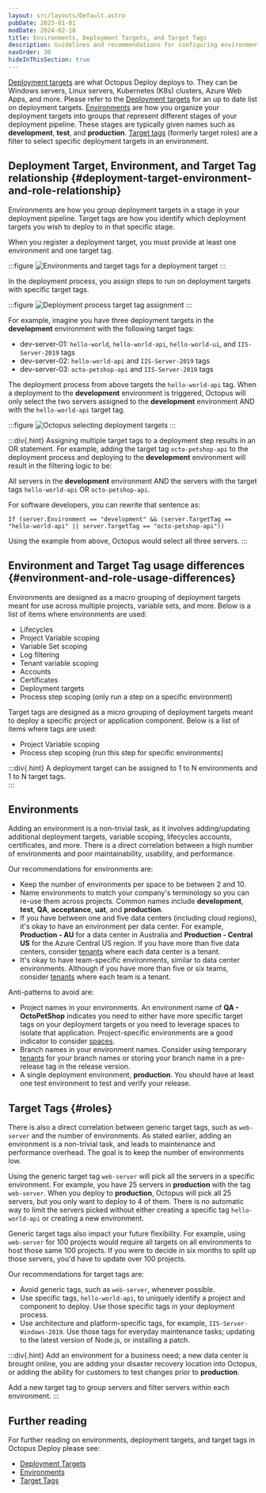 ```yaml
---
layout: src/layouts/Default.astro
pubDate: 2023-01-01
modDate: 2024-02-18
title: Environments, Deployment Targets, and Target Tags
description: Guidelines and recommendations for configuring environments, deployment targets, and lifecycles in Octopus Deploy.
navOrder: 30
hideInThisSection: true
---
```


[Deployment targets](/docs/infrastructure/deployment-targets/) are what Octopus Deploy deploys to.  They can be Windows servers, Linux servers, Kubernetes (K8s) clusters, Azure Web Apps, and more.  Please refer to the [Deployment targets](/docs/infrastructure/deployment-targets/) for an up to date list on deployment targets.  [Environments](/docs/infrastructure/environments) are how you organize your deployment targets into groups that represent different stages of your deployment pipeline.  These stages are typically given names such as **development**, **test**, and **production**.  [Target tags](/docs/infrastructure/deployment-targets#target-roles) (formerly target roles) are a filter to select specific deployment targets in an environment.

## Deployment Target, Environment, and Target Tag relationship \{#deployment-target-environment-and-role-relationship}
Environments are how you group deployment targets in a stage in your deployment pipeline.  Target tags are how you identify which deployment targets you wish to deploy to in that specific stage.

When you register a deployment target, you must provide at least one environment and one target tag.

:::figure
![Environments and target tags for a deployment target](/docs/getting-started/best-practices/images/registering-deployment-target.png)
:::

In the deployment process, you assign steps to run on deployment targets with specific target tags.

:::figure
![Deployment process target tag assignment](/docs/getting-started/best-practices/images/target-roles-in-deployment-process.png)
:::

For example, imagine you have three deployment targets in the **development** environment with the following target tags:
- dev-server-01: `hello-world`, `hello-world-api`, `hello-world-ui`, and `IIS-Server-2019` tags
- dev-server-02: `hello-world-api` and `IIS-Server-2019` tags
- dev-server-03: `octo-petshop-api` and `IIS-Server-2019` tags

The deployment process from above targets the `hello-world-api` tag.  When a deployment to the **development** environment is triggered, Octopus will only select the two servers assigned to the **development** environment AND with the `hello-world-api` target tag.

:::figure
![Octopus selecting deployment targets](/docs/getting-started/best-practices/images/selecting-target-roles.png)
:::

:::div{.hint}
Assigning multiple target tags to a deployment step results in an OR statement.  For example, adding the target tag `octo-petshop-api` to the deployment process and deploying to the **development** environment will result in the filtering logic to be: 

All servers in the **development** environment AND the servers with the target tags `hello-world-api` OR `octo-petshop-api`.  

For software developers, you can rewrite that sentence as:

`If (server.Environment == "development" && (server.TargetTag == "hello-world-api" || server.TargetTag == "octo-petshop-api"))`

Using the example from above, Octopus would select all three servers.
:::

## Environment and Target Tag usage differences \{#environment-and-role-usage-differences}

Environments are designed as a macro grouping of deployment targets meant for use across multiple projects, variable sets, and more.  Below is a list of items where environments are used:

- Lifecycles
- Project Variable scoping
- Variable Set scoping
- Log filtering
- Tenant variable scoping
- Accounts
- Certificates
- Deployment targets
- Process step scoping (only run a step on a specific environment)

Target tags are designed as a micro grouping of deployment targets meant to deploy a specific project or application component.  Below is a list of items where tags are used:

- Project Variable scoping
- Process step scoping (run this step for specific environments)

:::div{.hint}
A deployment target can be assigned to 1 to N environments and 1 to N target tags.  
:::

## Environments

Adding an environment is a non-trivial task, as it involves adding/updating additional deployment targets, variable scoping, lifecycles accounts, certificates, and more.  There is a direct correlation between a high number of environments and poor maintainability, usability, and performance.  

Our recommendations for environments are:
- Keep the number of environments per space to be between 2 and 10.  
- Name environments to match your company's terminology so you can re-use them across projects.  Common names include **development**, **test**, **QA**, **acceptance**, **uat**, and **production**.
- If you have between one and five data centers (including cloud regions), it's okay to have an environment per data center.  For example, **Production - AU** for a data center in Australia and **Production - Central US** for the Azure Central US region. If you have more than five data centers, consider [tenants](/docs/tenants) where each data center is a tenant.
- It's okay to have team-specific environments, similar to data center environments.  Although if you have more than five or six teams, consider [tenants](//docs/tenants/) where each team is a tenant.

Anti-patterns to avoid are:
- Project names in your environments.  An environment name of **QA - OctoPetShop** indicates you need to either have more specific target tags on your deployment targets or you need to leverage spaces to isolate that application.  Project-specific environments are a good indicator to consider [spaces](/docs/administration/spaces).  
- Branch names in your environment names.  Consider using temporary [tenants](/docs/tenants) for your branch names or storing your branch name in a pre-release tag in the release version.
- A single deployment environment, **production**.  You should have at least one test environment to test and verify your release.

## Target Tags \{#roles}

There is also a direct correlation between generic target tags, such as `web-server` and the number of environments.  As stated earlier, adding an environment is a non-trivial task, and leads to maintenance and performance overhead.  The goal is to keep the number of environments low.

Using the generic target tag `web-server` will pick all the servers in a specific environment.  For example, you have 25 servers in **production** with the tag `web-server`.  When you deploy to **production**, Octopus will pick all 25 servers, but you only want to deploy to 4 of them.  There is no automatic way to limit the servers picked without either creating a specific tag `hello-world-api` or creating a new environment.

Generic target tags also impact your future flexibility.  For example, using `web-server` for 100 projects would require all targets on all environments to host those same 100 projects.  If you were to decide in six months to split up those servers, you'd have to update over 100 projects.

Our recommendations for target tags are:
- Avoid generic tags, such as `web-server`, whenever possible.
- Use specific tags, `hello-world-api`, to uniquely identify a project and component to deploy.  Use those specific tags in your deployment process.
- Use architecture and platform-specific tags, for example, `IIS-Server-Windows-2019`.  Use those tags for everyday maintenance tasks; updating to the latest version of Node.js, or installing a patch.

:::div{.hint}
Add an environment for a business need; a new data center is brought online, you are adding your disaster recovery location into Octopus, or adding the ability for customers to test changes prior to **production**.  

Add a new target tag to group servers and filter servers within each environment.
:::

## Further reading

For further reading on environments, deployment targets, and target tags in Octopus Deploy please see:

- [Deployment Targets](/docs/infrastructure/deployment-targets)
- [Environments](/docs/infrastructure/environments)
- [Target Tags](/docs/infrastructure/deployment-targets/#create-target-roles)

